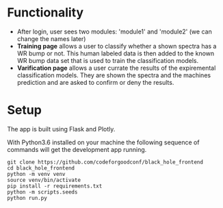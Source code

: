 # Functionality 

- After login, user sees two modules: 'module1' and 'module2' (we can change the names later)
- **Training page** allows a user to classify whether a shown spectra has a WR bump or not.  This human labeled data is then added to the known WR bump data set that is used to train the classification models.
- **Varification page** allows a user currate the results of the expiremental classification models.  They are shown the spectra and the machines prediction and are asked to confirm or deny the results.
 
# Setup

The app is built using Flask and Plotly.

With Python3.6 installed on your machine the following sequence of commands will get the development app running.

```
git clone https://github.com/codeforgoodconf/black_hole_frontend
cd black_hole_frontend
python -m venv venv
source venv/bin/activate
pip install -r requirements.txt
python -m scripts.seeds
python run.py
```


